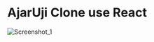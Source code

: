 # AjarUji Clone use React

![Screenshot_1](https://user-images.githubusercontent.com/69780199/99483280-716e1000-2990-11eb-9cd0-428c2f1a8ff7.png)


